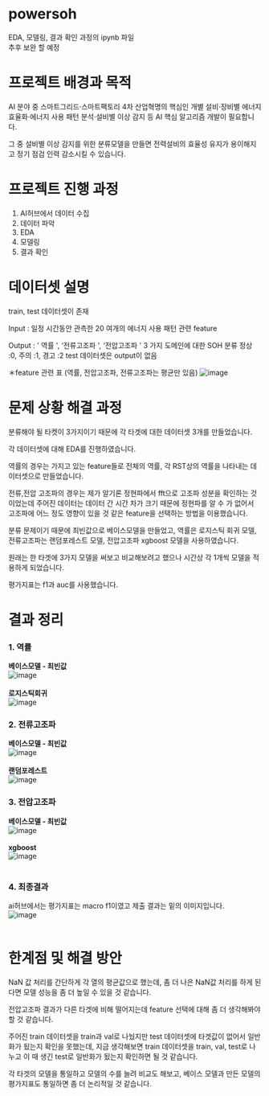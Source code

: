 # powersoh
EDA, 모델링, 결과 확인 과정의 ipynb 파일
</br>
추후 보완 할 예정

# 프로젝트 배경과 목적
AI 분야 중 스마트그리드·스마트팩토리 4차 산업혁명의 핵심인 개별 설비·장비별 에너지 효율화·에너지 사용 패턴 분석·설비별 이상 감지 등 AI 핵심 알고리즘 개발이 필요합니다.

그 중 설비별 이상 감지를 위한 분류모델을 만들면 전력설비의 효율성 유지가 용이해지고 정기 점검 인력 감소시킬 수 있습니다.

# 프로젝트 진행 과정
1. AI허브에서 데이터 수집
2. 데이터 파악
3. EDA
4. 모델링
5. 결과 확인

# 데이터셋 설명
train, test 데이터셋이 존재

Input : 일정 시간동안 관측한 20 여개의 에너지 사용 패턴 관련 feature

Output : ' 역률 ', ‘전류고조파 ', ‘전압고조파 ' 3 가지 도메인에 대한 SOH 분류 정상 :0, 주의 :1, 경고 :2
               test 데이터셋은 output이 없음

  ＊feature 관련 표 (역률, 전압고조파, 전류고조파는 평균만 있음)
  ![image](https://user-images.githubusercontent.com/97713997/193463486-d2944aa4-fbe2-49b5-81ee-c455ffaffa8a.png)
  
# 문제 상황 해결 과정
분류해야 될 타켓이 3가지이기 때문에 각 타겟에 대한 데이터셋 3개를 만들었습니다.

각 데이터셋에 대해 EDA를 진행하였습니다.

역률의 경우는 가지고 있는 feature들로 전체의 역률, 각 RST상의 역률을 나타내는 데이터셋으로 만들었습니다.

전류,전압 고조파의 경우는 제가 알기론 정현파에서 fft으로 고조파 성분을 확인하는 것이었는데 주어진 데이터는 데이터 간 시간 차가 크기 때문에 정현파를 알 수 가 없어서 고조파에 어느 정도 영향이 있을 것 같은 feature을 선택하는 방법을 이용했습니다.

분류 문제이기 때문에 최빈값으로 베이스모델을 만들었고, 역률은 로지스틱 회귀 모델, 전류고조파는 랜덤포레스트 모델, 전압고조파 xgboost 모델을 사용하였습니다.

원래는 한 타겟에 3가지 모델을 써보고 비교해보려고 했으나 시간상 각 1개씩 모델을 적용하게 되었습니다.

평가지표는 f1과 auc를 사용했습니다.

# 결과 정리
### 1. 역률
 **베이스모델 - 최빈값**
</br>
![image](https://user-images.githubusercontent.com/97713997/193464381-815cf025-f552-43df-85c7-74526d6f0fc3.png)
</br>
</br>
 **로지스틱회귀**
</br>
![image](https://user-images.githubusercontent.com/97713997/193463666-7ed8f305-5ff7-4727-b6df-412c13349ed6.png)
</br>
### 2. 전류고조파
 **베이스모델 - 최빈값**
</br>
![image](https://user-images.githubusercontent.com/97713997/193463707-d936f308-f97d-4528-92b9-b9fdfdcff209.png)
</br>
</br>
 **랜덤포레스트**
</br>
![image](https://user-images.githubusercontent.com/97713997/193463727-e23778a4-60b9-40f7-b143-4591e4b0bf0b.png)
</br>
### 3. 전압고조파
 **베이스모델 - 최빈값**
</br>
![image](https://user-images.githubusercontent.com/97713997/193463750-78d3a21f-fd80-4e49-b8a3-70f780d5af45.png)
</br>
</br>
 **xgboost**
</br>
![image](https://user-images.githubusercontent.com/97713997/193463785-25208f00-879e-456e-a4a3-f9283890535e.png)
</br>
</br>
### 4. 최종결과

ai허브에서는 평가지표는 macro f1이였고 제출 결과는 밑의 이미지입니다.
</br>
![image](https://user-images.githubusercontent.com/97713997/193463843-0008af29-90cf-4fd7-a343-8361335ebf39.png)
</br>
</br>

# 한계점 및 해결 방안
NaN 값 처리를 간단하게 각 열의 평균값으로 했는데, 좀 더 나은 NaN값 처리를 하게 된다면 모델 성능을 좀 더 높일 수 있을 것 같습니다.

전압고조파 결과가 다른 타겟에 비해 떨어지는데 feature 선택에 대해 좀 더 생각해봐야 할 것 같습니다.

주어진 train 데이터셋을 train과 val로 나눴지만 test 데이터셋에 타겟값이 없어서 일반화가 됬는지 확인을 못했는데, 지금 생각해보면 train 데이터셋을 train, val, test로 나누고 이 때 생긴 test로 일반화가 됬는지 확인하면 될 것 같습니다.

각 타겟의 모델을 통일하고 모델의 수를 늘려 비교도 해보고, 베이스 모델과 만든 모델의 평가지표도 통일하면 좀 더 논리적일 것 같습니다.
